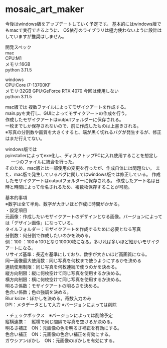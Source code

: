# mosaic_art_maker
今後はwindows版をアップデートしていく予定です。
基本的にはwindows版でもmacで実行できるように、
OS依存のライブラリは極力使わないように設計はしていますが推奨はしません。  

開発スペック  
mac  
CPU:M1  
メモリ:16GB  
python 3.11.5  

windows  
CPU:Core i7-13700KF  
メモリ:32GB
GPU:GeForce RTX 4070 今回は使用しない  
python 3.11.5  

mac版では
複数ファイルによってモザイクアートを作成する。  
main.pyを実行し、GUIによってモザイクアートの作成を行う。  
作成したモザイクアートはoutputフォルダーに保存される。  
一枚までしか保存されないので、前に作成したものは上書きされる。  
※写真の分割数や画質を大きくすると、端が黒く切れるバグが発生するが、修正はまだ行えてない。

windows版では  
pyinstallerによってexe化し、ディスクトップPCに入れ使用することを想定し  　
一つのファイルに統合を行った。  
そのため、mac版とは一部使用の変更を行ったが、作成自体には問題ない。 
また、mac版で発生しているバグに関してはwindows版では修正している。 
作成したモザイクアートはoutputフォルダーに保存される。 
作成したアート名は日時と時間によって命名されるため、複数枚保存することが可能。  


基本的事項  
※数字は全て半角、数字が大きいほど作成に時間がかかる。  
・設定項目  
元画像：作成したいモザイクアートのデザインとなる画像。バージョンによっては「デザイン画像」になっている。  
タイルフォルダー：モザイクアートを作成するために必要となる写真  
分割数：何分割で作成したいのかを決める。  
例：100 ：100＊100となり10000枚になる。多ければ多いほど細かいモザイクアートになる。  
リサイズ基準：長辺を基準にしており、数字が大きいほど高画質になる。  
同一画像最大使用数：同じ写真を何枚まで使うようにするかを決める  
連続使用制限：同じ写真を何枚連続で使うのかを決める。  
縦方向制限：縦に何枚空けて同じ写真を使用するか決める。  
横方向制限：横に何枚空けて同じ写真を使用するか決める。  
明るさ係数：モザイクアートの明るさを決める。  
色合い係数；色の強調を決める。  
Blur ksize：ぼかしを決める。奇数入力のみ  
DPI：メタデータとして入力 ※バージョンによっては削除  

・チェックボックス　※バージョンによっては削除予定  
縦横連携：　縦横で同じ間隔で写真を空けるか決める。  
明るさ補正　ON：元画像の色を明るさ補正を有効にする。  
色合い補正　ON：元画像の色合い補正を有効にする。  
ガウシアンぼかし　ON：元画像のぼかしを有効にする。  

